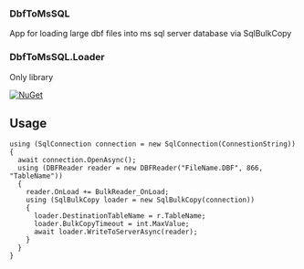 ### DbfToMsSQL
App for loading large dbf files into ms sql server database via SqlBulkCopy

### DbfToMsSQL.Loader
Only library

[![NuGet](https://img.shields.io/badge/nuget-1.2.0-blue)](https://www.nuget.org/packages/DbfToMsSQL.Loader/)

## Usage

```
using (SqlConnection connection = new SqlConnection(ConnestionString))
{
  await connection.OpenAsync();  
  using (DBFReader reader = new DBFReader("FileName.DBF", 866, "TableName"))
  {
    reader.OnLoad += BulkReader_OnLoad;
    using (SqlBulkCopy loader = new SqlBulkCopy(connection))
    {
      loader.DestinationTableName = r.TableName;
      loader.BulkCopyTimeout = int.MaxValue;
      await loader.WriteToServerAsync(reader);
    }
  }
}
```
